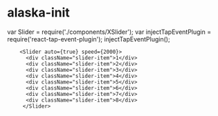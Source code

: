 # alaska-init
var Slider = require('./components/XSlider');
var injectTapEventPlugin = require('react-tap-event-plugin');
injectTapEventPlugin();



        <Slider auto={true} speed={2000}>
          <div className="slider-item">1</div>
          <div className="slider-item">2</div>
          <div className="slider-item">3</div>
          <div className="slider-item">4</div>
          <div className="slider-item">5</div>
          <div className="slider-item">6</div>
          <div className="slider-item">7</div>
          <div className="slider-item">8</div>
         </Slider>
